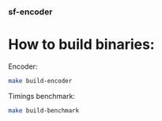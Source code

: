 ### sf-encoder
# How to build binaries:
Encoder:
```bash
make build-encoder
```
Timings benchmark:
```bash
make build-benchmark
```
